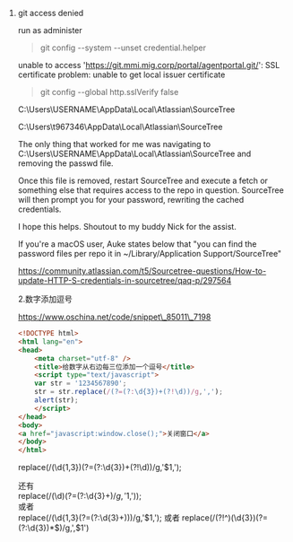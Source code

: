 1. git access denied

   run as administer

   > git config --system --unset credential.helper

   unable to access 'https://git.mmi.mig.corp/portal/agentportal.git/': SSL certificate problem: unable to get local issuer certificate

   > git config --global http.sslVerify false

   C:\Users\USERNAME\AppData\Local\Atlassian\SourceTree

   C:\Users\t967346\AppData\Local\Atlassian\SourceTree

   The only thing that worked for me was navigating to C:\Users\USERNAME\AppData\Local\Atlassian\SourceTree and removing the passwd file.

   Once this file is removed, restart SourceTree and execute a fetch or something else that requires access to the repo in question. SourceTree will then prompt you for your password, rewriting the cached credentials.

   I hope this helps. Shoutout to my buddy Nick for the assist.

   If you're a macOS user, Auke states below that "you can find the password files per repo it in ~/Library/Application Support/SourceTree"

   https://community.atlassian.com/t5/Sourcetree-questions/How-to-update-HTTP-S-credentials-in-sourcetree/qaq-p/297564

   2.数字添加逗号

   https://www.oschina.net/code/snippet\_85011\_7198

   ```html
   <!DOCTYPE html>
   <html lang="en">
   <head>
       <meta charset="utf-8" />
       <title>给数字从右边每三位添加一个逗号</title>
       <script type="text/javascript">
       var str = '1234567890';
       str = str.replace(/(?=(?:\d{3})+(?!\d))/g,',');
       alert(str);
       </script>
   </head>
   <body>
   <a href="javascript:window.close();">关闭窗口</a>  
   </body>
   </html>
   ```

   replace(/(\d{1,3})(?=(?:\d{3})+(?!\d))/g,'$1,');

   还有  
replace(/(\d)(?=(?:\d{3}+$)/g,'$1,'));  
或者  
replace(/(\d{1,3}(?=(?:\d{3}+)))/g,'$1,');  
或者  
replace(/(?!^)(\d{3})(?=(?:\d{3})*$)/g,',$1')

   
